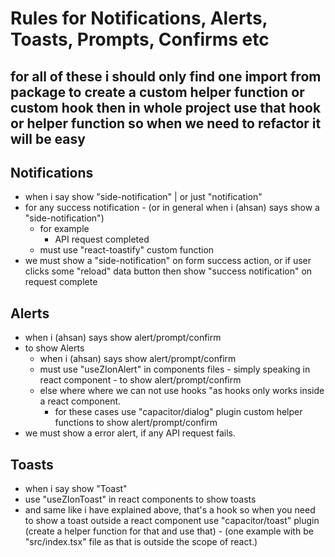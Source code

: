 # Rules for Notifications, Alerts, Toasts, Prompts, Confirms etc

## for all of these i should only find one import from package to create a custom helper function or custom hook then in whole project use that hook or helper function so when we need to refactor it will be easy

## Notifications

- when i say show "side-notification" | or just "notification"
- for any success notification - (or in general when i (ahsan) says show a "side-notification")
  - for example
    - API request completed
  - must use "react-toastify" custom function
- we must show a "side-notification" on form success action, or if user clicks some "reload" data button then show "success notification" on request complete

## Alerts

- when i (ahsan) says show alert/prompt/confirm
- to show Alerts
  - when i (ahsan) says show alert/prompt/confirm
  - must use "useZIonAlert" in components files - simply speaking in react component - to show alert/prompt/confirm
  - else where where we can not use hooks "as hooks only works inside a react component.
    - for these cases use "capacitor/dialog" plugin custom helper functions to show alert/prompt/confirm
- we must show a error alert, if any API request fails.

## Toasts

- when i say show "Toast"
- use "useZIonToast" in react components to show toasts
- and same like i have explained above, that's a hook so when you need to show a toast outside a react component use "capacitor/toast" plugin (create a helper function for that and use that) - (one example with be "src/index.tsx" file as that is outside the scope of react.)
